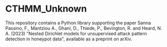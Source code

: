 # CTHMM_Unknown
This repository contains a Python library supporting the paper Sanna Passino, F., Mantziou A., Ghani, D., Thiede, P., Bevington, R. and Heard, N. A. (2023) "Nested Dirichlet models for unsupervised attack pattern detection in honeypot data", available as a preprint on arXiv.
